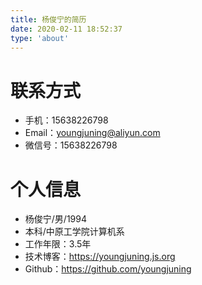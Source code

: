 ```yaml
---
title: 杨俊宁的简历
date: 2020-02-11 18:52:37
type: 'about'
---
```


# 联系方式

- 手机：15638226798
- Email：youngjuning@aliyun.com
- 微信号：15638226798

# 个人信息

- 杨俊宁/男/1994
- 本科/中原工学院计算机系
- 工作年限：3.5年
- 技术博客：https://youngjuning.js.org
- Github：https://github.com/youngjuning
